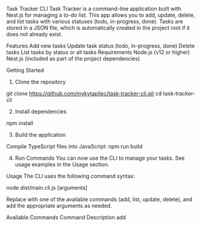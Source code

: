 Task Tracker CLI
Task Tracker is a command-line application built with Nest.js for managing a to-do list. This app allows you to add, update, delete, and list tasks with various statuses (todo, in-progress, done). Tasks are stored in a JSON file, which is automatically created in the project root if it does not already exist.

Features
Add new tasks
Update task status (todo, in-progress, done)
Delete tasks
List tasks by status or all tasks
Requirements
Node.js (v12 or higher)
Nest.js (included as part of the project dependencies)

Getting Started
1. Clone the repository

  git clone https://github.com/mykytapilec/task-tracker-cli.git
  cd task-tracker-cli

2. Install dependencies

  npm install

3. Build the application

  Compile TypeScript files into JavaScript:
  npm run build

4. Run Commands
You can now use the CLI to manage your tasks. See usage examples in the Usage section.

Usage
The CLI uses the following command syntax:

node dist/main.cli.js <command> [arguments]

Replace <command> with one of the available commands (add, list, update, delete), and add the appropriate arguments as needed.

Available Commands
Command	Description
add <title>	Adds a new task with the given title
list	Lists all tasks
list <status>	Lists tasks filtered by status (todo, in-progress, done)
update <id> <status>	Updates a task's status (todo, in-progress, done)
delete <id>	Deletes a task by its ID

Examples:

Add a Task
To add a task, provide a title:
node dist/main.cli.js add "Write project documentation"
Output:
Added task: 1 - Write project documentation

List All Tasks
To list all tasks:
node dist/main.cli.js list
Output:
[todo] 1: Write project documentation

List Tasks by Status
To list tasks filtered by a specific status (todo, in-progress, done):
node dist/main.cli.js list todo
Output:
[todo] 1: Write project documentation

Update a Task's Status
To update the status of a task by providing its ID and new status:
node dist/main.cli.js update 1 in-progress
Output:
Updated task 1 to status in-progress.

Delete a Task
To delete a task by its ID:
node dist/main.cli.js delete 1
Output:
Deleted task with ID 1.

Task Storage
All tasks are stored in a JSON file named tasks.json, located in the project root. This file is automatically created the first time you run a command if it doesn’t already exist.

Error Handling
The application handles the following errors gracefully:

Invalid commands or arguments
Missing or invalid task IDs
Invalid status updates
If an error occurs, you will see an appropriate error message in the terminal.

Development
During development, you can use ts-node to avoid rebuilding each time:
npx ts-node src/main.cli.ts <command> [arguments]

For example:
npx ts-node src/main.cli.ts add "Test task with ts-node"

License
This project is licensed under the MIT License.



